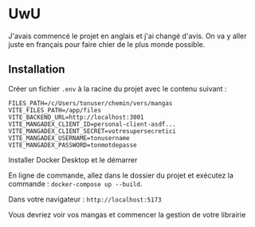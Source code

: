 # UwU

J'avais commencé le projet en anglais et j'ai changé d'avis. On va y aller juste en français pour faire chier de le plus monde possible.

## Installation

Créer un fichier `.env` à la racine du projet avec le contenu suivant : 

```
FILES_PATH=/c/Users/tonuser/chemin/vers/mangas
VITE_FILES_PATH=/app/files
VITE_BACKEND_URL=http://localhost:3001
VITE_MANGADEX_CLIENT_ID=personal-client-asdf...
VITE_MANGADEX_CLIENT_SECRET=votresupersecretici
VITE_MANGADEX_USERNAME=tonusername
VITE_MANGADEX_PASSWORD=tonmotdepasse
```

Installer Docker Desktop et le démarrer

En ligne de commande, allez dans le dossier du projet et exécutez la commande : `docker-compose up --build`.

Dans votre navigateur : `http://localhost:5173`

Vous devriez voir vos mangas et commencer la gestion de votre librairie
